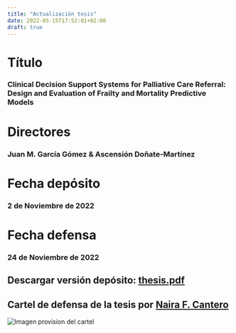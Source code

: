 ```yaml
---
title: "Actualización tesis"
date: 2022-05-15T17:52:01+02:00
draft: true
---
```

# **Título**
### Clinical Decision Support Systems for Palliative Care Referral: Design and Evaluation of Frailty and Mortality Predictive Models
# **Directores**
### Juan M. García Gómez & Ascensión Doñate-Martínez

# **Fecha depósito**
### 2 de Noviembre de 2022
# **Fecha defensa**
### 24 de Noviembre de 2022

## Descargar versión depósito: [thesis.pdf](/thesis.pdf)

## Cartel de defensa de la tesis por [Naira F. Cantero](https://naiarafcantero.com/)
![Imagen provision del cartel](/img/thesis.png) 
